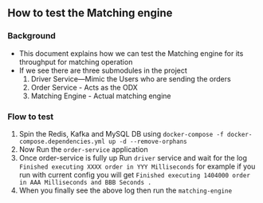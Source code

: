 ## How to test the Matching engine 

### Background 

- This document explains how we can test the Matching engine for its throughput for matching operation 
- If we see there are three submodules in the project 
  1. Driver Service—Mimic the Users who are sending the orders
  2. Order Service  - Acts as the ODX
  3. Matching Engine - Actual matching engine 

### Flow to test 

1. Spin the Redis, Kafka and MySQL DB using ```docker-compose -f docker-compose.dependencies.yml up -d --remove-orphans ``` 
2. Now Run the ```order-service``` application 
3. Once order-service is fully up Run ```driver``` service and wait for the log ```Finished executing XXXX order in YYY Milliseconds```
    for example if you run with current config you will get ```Finished executing 1404000 order in AAA Milliseconds and BBB Seconds .```
4. When you finally see the above log then run the ```matching-engine```